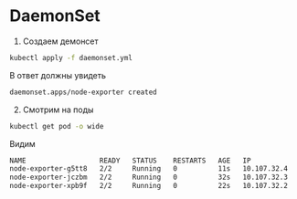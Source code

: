 # DaemonSet

1) Создаем демонсет

```bash
kubectl apply -f daemonset.yml
```

В ответ должны увидеть

```bash
daemonset.apps/node-exporter created
```

2) Смотрим на поды

```bash
kubectl get pod -o wide
```

Видим
```bash
NAME                  READY   STATUS    RESTARTS   AGE   IP            NODE
node-exporter-g5tt8   2/2     Running   0          11s   10.107.32.4   gke-s000-default-pool-41fb7951-ntk8
node-exporter-jczbm   2/2     Running   0          32s   10.107.32.3   gke-s000-default-pool-41fb7951-4sns
node-exporter-xpb9f   2/2     Running   0          22s   10.107.32.2   gke-s000-default-pool-41fb7951-lkjn
```

